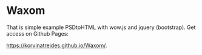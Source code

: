 # Waxom

That is simple example PSDtoHTML with wow.js and jquery (bootstrap).
Get access on Github Pages:

https://korvinatreides.github.io/Waxom/.

